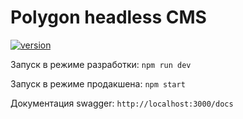 # Polygon headless CMS

[![version](https://img.shields.io/npm/v/bootstrap)]()

Запуск в режиме разработки: <code>npm run dev</code>

Запуск в режиме продакшена: <code>npm start</code>

Документация swagger: <code>http://localhost:3000/docs</code>